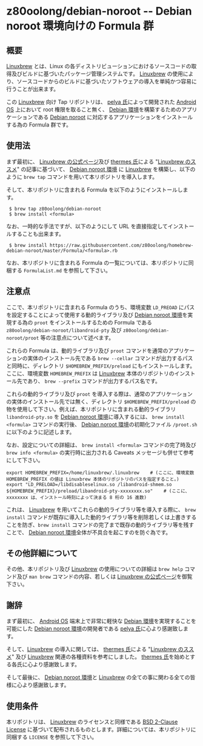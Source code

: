 # z80oolong/debian-noroot -- Debian noroot 環境向けの Formula 群

## 概要

[Linuxbrew][BREW] とは、Linux の各ディストリビューションにおけるソースコードの取得及びビルドに基づいたパッケージ管理システムです。 [Linuxbrew][BREW] の使用により、ソースコードからのビルドに基づいたソフトウェアの導入を単純かつ容易に行うことが出来ます。

この [Linuxbrew][BREW] 向け Tap リポジトリは、 [pelya 氏][PELY]によって開発された [Android OS][ANDR] 上において root 権限を取ること無く、 [Debian 環境][DEBI]を構築するためのアプリケーションである [Debian noroot][DBNR] に対応するアプリケーションをインストールする為の Formula 群です。

## 使用法

まず最初に、 [Linuxbrew の公式ページ][BREW]及び [thermes 氏][THER]による "[Linuxbrew のススメ][THBR]" の記事に基づいて、 [Debian noroot 環境][DBNR] に [Linuxbrew][BREW] を構築し、以下のように  ```brew tap``` コマンドを用いて本リポジトリを導入します。

そして、本リポジトリに含まれる Formula を以下のようにインストールします。

```
 $ brew tap z80oolong/debian-noroot
 $ brew install <formula>
```

なお、一時的な手法ですが、以下のようにして URL を直接指定してインストールすることも出来ます。

```
 $ brew install https://raw.githubusercontent.com/z80oolong/homebrew-debian-noroot/master/Formula/<formula>.rb
```

なお、本リポジトリに含まれる Formula の一覧については、本リポジトリに同梱する ```FormulaList.md``` を参照して下さい。

## 注意点

ここで、本リポジトリに含まれる Formula のうち、環境変数 ```LD_PREOAD``` にパスを設定することによって使用する動的ライブラリ及び [Debian noroot 環境][DBNR]を実現する為の ```proot``` をインストールするための Formula である ```z80oolong/debian-noroot/libandroid-pty``` 及び ```z80oolong/debian-noroot/proot``` 等の注意点について述べます。

これらの Formula は、動的ライブラリ及び ```proot``` コマンドを通常のアプリケーションの実体のインストール先である ```brew --cellar``` コマンドが出力するパスと同時に、ディレクトリ ```$HOMEBREW_PREFIX/preload``` にもインストールします。ここに、環境変数 ```HOMEBREW_PREFIX``` は [Linuxbrew][BREW] 本体のリポジトリのインストール先であり、 ```brew --prefix``` コマンドが出力するパス名です。

これらの動的ライブラリ及び ```proot``` を導入する際は、通常のアプリケーションの実体のインストール先では無く、ディレクトリ ```$HOMEBREW_PREFIX/preload``` の物を使用して下さい。例えば、本リポジトリに含まれる動的ライブラリ ```libandroid-pty.so``` を [Debian noroot 環境][DBNR]に導入するには、 ```brew install <formula>``` コマンドの実行後、 [Debian noroot 環境][DBNR]の初期化ファイル ```/proot.sh``` に以下のように記述します。

なお、設定についての詳細は、 ```brew install <formula>``` コマンドの完了時及び ```brew info <formula>``` の実行時に出力される Caveats メッセージも併せて参考にして下さい。

```
export HOMEBREW_PREFIX=/home/linuxbrew/.linuxbrew    # (ここに、環境変数 HOMEBREW_PREFIX の値は Linuxbrew 本体のリポジトリのパスを指定すること。)
export "LD_PRELOAD=/libdisableselinux.so /libandroid-shmem.so ${HOMEBREW_PREFIX}/preload/libandroid-pty-xxxxxxxx.so"    # (ここに、 xxxxxxxx は、インストール時刻によって決まる 8 桁の 16 進数)
```

これは、 [Linuxbrew][BREW] を用いてこれらの動的ライブラリ等を導入する際に、 ```brew install``` コマンドが既存に導入した動的ライブラリ等を削除若しくは上書きすることを防ぎ、```brew install``` コマンドの完了まで既存の動的ライブラリ等を残すことで、 [Debian noroot 環境][DBNR]全体が不具合を起こすのを防ぐ為です。

## その他詳細について

その他、本リポジトリ及び [Linuxbrew][BREW] の使用についての詳細は ```brew help``` コマンド及び  ```man brew``` コマンドの内容、若しくは [Linuxbrew の公式ページ][BREW]を御覧下さい。

## 謝辞

まず最初に、 [Android OS][ANDR] 端末上で非常に軽快な [Debian 環境][DEBI]を実現することを可能にした [Debian noroot 環境][DBNR]の開発者である [pelya 氏][PELY]に心より感謝致します。

そして、[Linuxbrew][BREW] の導入に関しては、 [thermes 氏][THER]による "[Linuxbrew のススメ][THBR]" 及び [Linuxbrew][BREW] 関連の各種資料を参考にしました。 [thermes 氏][THER]を始めとする各氏に心より感謝致します。

そして最後に、 [Debian noroot 環境][DBNR]と [Linuxbrew][BREW] の全ての事に関わる全ての皆様に心より感謝致します。

## 使用条件

本リポジトリは、 [Linuxbrew][BREW] のライセンスと同様である [BSD 2-Clause License][BSD2] に基づいて配布されるものとします。詳細については、本リポジトリに同梱する ```LICENSE``` を参照して下さい。

<!-- 外部リンク一覧 -->

[BREW]:http://linuxbrew.sh/
[PELY]:https://github.com/pelya
[DBNR]:https://play.google.com/store/apps/details?id=com.cuntubuntu&hl=ja
[ANDR]:https://www.android.com/intl/ja_jp/
[DEBI]:https://www.debian.org/index.ja.html
[THER]:https://qiita.com/thermes
[THBR]:https://qiita.com/thermes/items/926b478ff6e3758ecfea
[BSD2]:https://opensource.org/licenses/BSD-2-Clause

